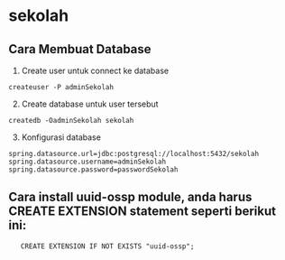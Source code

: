 # sekolah

## Cara Membuat Database
1. Create user untuk connect ke database
```
createuser -P adminSekolah
```

2. Create database untuk user tersebut
```
createdb -OadminSekolah sekolah
```

3. Konfigurasi database
```
spring.datasource.url=jdbc:postgresql://localhost:5432/sekolah
spring.datasource.username=adminSekolah
spring.datasource.password=passwordSekolah
```
## Cara install uuid-ossp module, anda harus CREATE EXTENSION statement seperti berikut ini:
```
   CREATE EXTENSION IF NOT EXISTS "uuid-ossp";
```
